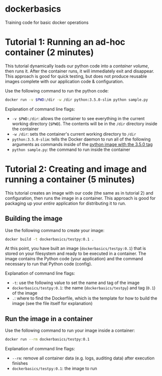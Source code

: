 # dockerbasics

Training code for basic docker operations

# Tutorial 1: Running an ad-hoc container (2 minutes)

This tutorial dynamically loads our python code into a _container volume_, then runs it.
After the container runs, it will immediately exit and disappear. This approach is good
for quick testing, but does not produce reusable images complete with our application code & configuration.

Use the following command to run the python code:

```sh
docker run -v $PWD:/dir -w /dir python:3.5.0-slim python sample.py
```

Explanation of command line flags:

- `-v $PWD:/dir`: allows the container to see everything in the current working directory (`$PWD`). The contents
will be in the `/dir` directory inside the container
- `-w /dir`: sets the container's current working directory to `/dir`
- `python:3.5.0-slim`: tells the Docker daemon to run all of the following arguments as commands inside of the
[python image with the 3.5.0 tag](https://hub.docker.com/r/library/python/tags/)
- `python sample.py`: the command to run inside the container

# Tutorial 2: Creating and image and running a container (5 minutes)

This tutorial creates an image with our code (the same as in tutorial 2) and configuration,
then runs the image in a container. This approach is good for packaging up your _entire_
application for distributing it to run.

## Building the image
Use the following command to create your image:

```sh
docker build -t dockerbasics/testpy:0.1 .
```

At this point, you have built an image (`dockerbasics/testpy:0.1`) that is stored on your filesystem and ready
to be executed in a container. The image contains the Python code (your application) and the command necessary to run
that Python code (config).

Explanation of command line flags:

- `-t`: use the following value to set the name and tag of the image
- `dockerbasics/testpy:0.1`: the name (`dockerbasics/testpy`) and tag (`0.1`) of the image
- `.`: where to find the Dockerfile, which is the template for how to build the image (see the file itself for explanation)

## Run the image in a container
Use the following command to run your image inside a container:

```sh
docker run --rm dockerbasics/testpy:0.1
```

Explanation of command line flags:

- `--rm`: remove all container data (e.g. logs, auditing data) after execution finishes
- `dockerbasics/testpy:0.1`: the image to run

